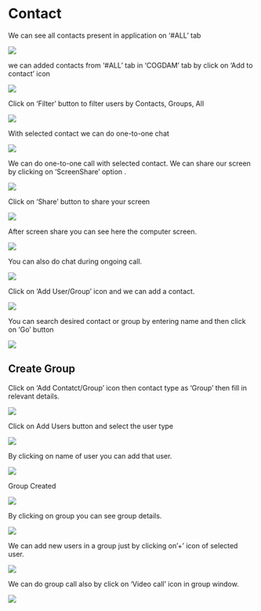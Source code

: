 # Contact

We can see all contacts present in application on ‘\#ALL’ tab

![](../.gitbook/assets/contacts.png)

we can added contacts from ‘\#ALL’ tab in ‘COGDAM’ tab by click on ‘Add to contact’ icon

![](../.gitbook/assets/image%20%28145%29.png)

Click on ‘Filter’ button to filter users by Contacts, Groups, All

![](../.gitbook/assets/image%20%28171%29.png)

With selected contact we can do one-to-one chat

![](../.gitbook/assets/image%20%2828%29.png)

We can do one-to-one call with selected contact. We can share our screen by clicking on ‘ScreenShare’ option .

![](../.gitbook/assets/image%20%2811%29.png)

Click on ‘Share’ button to share your screen

![](../.gitbook/assets/image%20%28100%29.png)

After screen share you can see here the computer screen.

![](../.gitbook/assets/image%20%28101%29.png)

You can also do chat during ongoing call.

![](../.gitbook/assets/image%20%28194%29.png)

Click on ‘Add User/Group’ icon and we can add a contact.

![](../.gitbook/assets/image%20%288%29.png)

You can search desired contact or group by entering name and then click on ‘Go’ button

![](../.gitbook/assets/image%20%28168%29.png)

##  **Create Group**

Click on ‘Add Contatct/Group’ icon then contact type as ‘Group’ then fill in relevant details.

![](../.gitbook/assets/image%20%28193%29.png)

Click on Add Users button and select the user type

![](../.gitbook/assets/image%20%2850%29.png)

By clicking on name of user you can add that user.

![](../.gitbook/assets/image%20%28150%29.png)

Group Created

![](../.gitbook/assets/image.png)

By clicking on group you can see group details.

![](../.gitbook/assets/image%20%28216%29.png)

We can add new users in a group just by clicking on’+’ icon of selected user.

![](../.gitbook/assets/image%20%28126%29.png)

We can do group call also by click on ‘Video call’ icon in group window.

![](../.gitbook/assets/image%20%2810%29.png)





